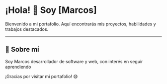 # ¡Hola! 👋 Soy [Marcos]

Bienvenido a mi portafolio. Aquí encontrarás mis proyectos, habilidades y trabajos destacados.  

---

## 🚀 Sobre mí
Soy Marcos desarrollador de software y web, con interés en seguir aprendiendo

¡Gracias por visitar mi portafolio! 😄
